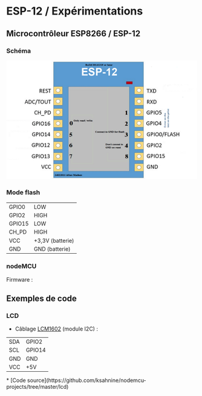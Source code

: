 # ESP-12 / Expérimentations

## Microcontrôleur ESP8266 / ESP-12
### Schéma
![Overview](https://github.com/ksahnine/nodemcu-projects/raw/master/hardware/img/pin_map-esp-12-small.png "Overview")
### Mode flash
<table>
  <tr>
    <td>GPIO0</td><td>LOW</td>
  </tr>
  <tr>
    <td>GPIO2</td><td>HIGH</td>
  </tr>
  <tr>
    <td>GPIO15</td><td>LOW</td>
  </tr>
  <tr>
    <td>CH_PD</td><td>HIGH</td>
  </tr>
  <tr>
    <td>VCC</td><td>+3,3V (batterie)</td>
  </tr>
  <tr>
    <td>GND</td><td>GND (batterie)</td>
  </tr>
</table>

### nodeMCU
Firmware : 

## Exemples de code
### LCD
* Câblage [LCM1602](http://www.ebay.fr/itm/New-Character-LCD-Module-Display-LCM-1602-16X2-HD44780-Blue-Blacklight-/181090708166?pt=LH_DefaultDomain_0&hash=item2a29d8eac6) (module I2C) :
<table>
  <tr>
    <td>SDA</td><td>GPIO2</td>
  </tr>
  <tr>
    <td>SCL</td><td>GPIO14</td>
  </tr>
  <tr>
    <td>GND</td><td>GND</td>
  </tr>
  <tr>
    <td>VCC</td><td>+5V</td>
  </tr>
</table>
* [Code source](https://github.com/ksahnine/nodemcu-projects/tree/master/lcd)